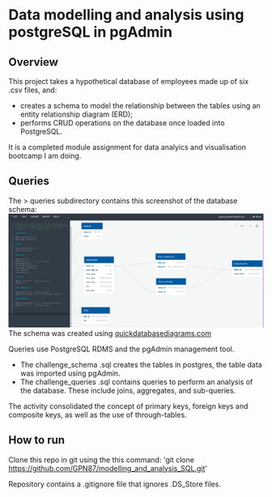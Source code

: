 # Data modelling and analysis using postgreSQL in pgAdmin
## Overview
This project takes a hypothetical database of employees made up of six .csv files, and:
- creates a schema to model the relationship between the tables using an entity relationship diagram (ERD);
- performs CRUD operations on the database once loaded into PostgreSQL.

It is a completed module assignment for data analyics and visualisation bootcamp I am doing.

## Queries
The > queries subdirectory contains this screenshot of the database schema:
![ERD screenshot](queries/ERD_employees.png)
The schema was created using [quickdatabasediagrams.com](www.quickdatabasediagrams.com)

Queries use PostgreSQL RDMS and the pgAdmin management tool.

- The challenge_schema .sql creates the tables in postgres, the table data was imported using pgAdmin.
- The challenge_queries .sql contains queries to perform an analysis of the database. These include joins, aggregates, and sub-queries.

The activity consolidated the concept of primary keys, foreign keys and composite keys, as well as the use of through-tables.

## How to run
Clone this repo in git using the this command:
'git clone https://github.com/GPN87/modelling_and_analysis_SQL.git'

Repository contains a .gitignore file that ignores .DS_Store files.

